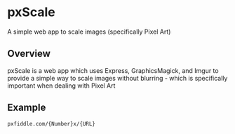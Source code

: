 pxScale
=======
A simple web app to scale images (specifically Pixel Art)

Overview
--------
pxScale is a web app which uses Express, GraphicsMagick, and Imgur to provide a simple way to scale images without blurring - which is specifically important when dealing with Pixel Art

Example
-------

    pxfiddle.com/{Number}x/{URL}

